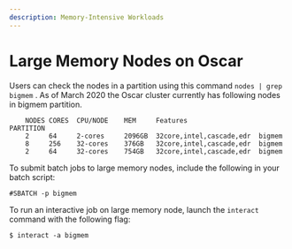 ```yaml
---
description: Memory-Intensive Workloads
---
```


# Large Memory Nodes on Oscar

Users can check the nodes in a partition using this command `nodes | grep bigmem` . As of March 2020 the Oscar cluster currently has following nodes in bigmem partition. 

```text
    NODES CORES  CPU/NODE    MEM     Features                  PARTITION
    2     64     2-cores     2096GB  32core,intel,cascade,edr  bigmem
    8     256    32-cores    376GB   32core,intel,cascade,edr  bigmem
    2     64     32-cores    754GB   32core,intel,cascade,edr  bigmem 
```

To submit batch jobs to large memory nodes, include the following in your batch script:

```text
#SBATCH -p bigmem
```

To run an interactive job on large memory node, launch the `interact` command with the following flag:

```text
$ interact -a bigmem
```



